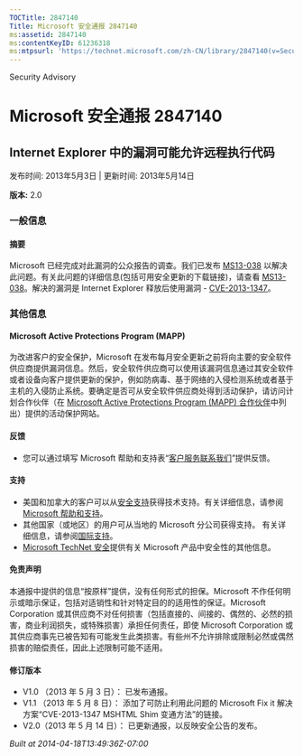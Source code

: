 ```yaml
---
TOCTitle: 2847140
Title: Microsoft 安全通报 2847140
ms:assetid: 2847140
ms:contentKeyID: 61236318
ms:mtpsurl: 'https://technet.microsoft.com/zh-CN/library/2847140(v=Security.10)'
---
```


Security Advisory

Microsoft 安全通报 2847140
==========================

Internet Explorer 中的漏洞可能允许远程执行代码
----------------------------------------------

发布时间: 2013年5月3日 | 更新时间: 2013年5月14日

**版本:** 2.0

### 一般信息

#### 摘要

Microsoft 已经完成对此漏洞的公众报告的调查。我们已发布 [MS13-038](https://go.microsoft.com/fwlink/?linkid=299892) 以解决此问题。有关此问题的详细信息(包括可用安全更新的下载链接)，请查看 [MS13-038](https://go.microsoft.com/fwlink/?linkid=299892)。解决的漏洞是 Internet Explorer 释放后使用漏洞 - [CVE-2013-1347](https://www.cve.mitre.org/cgi-bin/cvename.cgi?name=cve-2013-1347)。

### 其他信息

#### Microsoft Active Protections Program (MAPP)

为改进客户的安全保护，Microsoft 在发布每月安全更新之前将向主要的安全软件供应商提供漏洞信息。然后，安全软件供应商可以使用该漏洞信息通过其安全软件或者设备向客户提供更新的保护，例如防病毒、基于网络的入侵检测系统或者基于主机的入侵防止系统。要确定是否可从安全软件供应商处得到活动保护，请访问计划合作伙伴（在 [Microsoft Active Protections Program (MAPP) 合作伙伴](https://go.microsoft.com/fwlink/?linkid=215201)中列出）提供的活动保护网站。

#### 反馈

-   您可以通过填写 Microsoft 帮助和支持表“[客户服务联系我们](https://support.microsoft.com/kb/?scid=sw;en;1257&showpage=1&ws=technet&sd=tech)”提供反馈。

#### 支持

-   美国和加拿大的客户可以从[安全支持](https://go.microsoft.com/fwlink/?linkid=21131)获得技术支持。有关详细信息，请参阅[Microsoft 帮助和支持](https://support.microsoft.com/)。
-   其他国家（或地区）的用户可从当地的 Microsoft 分公司获得支持。 有关详细信息，请参阅[国际支持](https://go.microsoft.com/fwlink/?linkid=21155)。
-   [Microsoft TechNet 安全](https://go.microsoft.com/fwlink/?linkid=21132)提供有关 Microsoft 产品中安全性的其他信息。

#### 免责声明

本通报中提供的信息“按原样”提供，没有任何形式的担保。Microsoft 不作任何明示或暗示保证，包括对适销性和针对特定目的的适用性的保证。Microsoft Corporation 或其供应商不对任何损害（包括直接的、间接的、偶然的、必然的损害，商业利润损失，或特殊损害）承担任何责任，即使 Microsoft Corporation 或其供应商事先已被告知有可能发生此类损害。有些州不允许排除或限制必然或偶然损害的赔偿责任，因此上述限制可能不适用。

#### 修订版本

-   V1.0 （2013 年 5 月 3 日）： 已发布通报。
-   V1.1 （2013 年 5 月 8 日）： 添加了可防止利用此问题的 Microsoft Fix it 解决方案“CVE-2013-1347 MSHTML Shim 变通方法”的链接。
-   V2.0（2013 年 5 月 14 日）： 已更新通报，以反映安全公告的发布。

*Built at 2014-04-18T13:49:36Z-07:00*